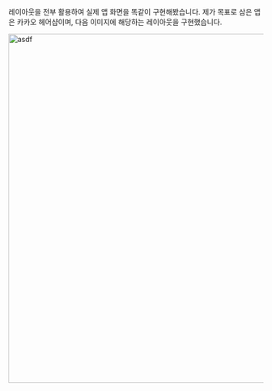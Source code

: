 레이아웃을 전부 활용하여 실제 앱 화면을 똑같이 구현해봤습니다.
제가 목표로 삼은 앱은 카카오 헤어샵이며, 다음 이미지에 해당하는 레이아웃을 구현했습니다.

<img width="690" alt="asdf" src="https://user-images.githubusercontent.com/89892954/133386003-90ab77e6-623f-4d03-974f-8f762e26b104.png">

